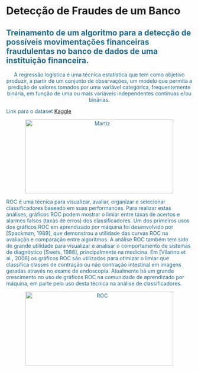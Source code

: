 
<html>
<head>
<meta charset = "UTF-8">
<head>
<h1>Detecção de Fraudes de um Banco</h1>
<h2><font COLOR="#236B8E">Treinamento de um  algoritmo para a detecção de possíveis movimentações financeiras fraudulentas no banco de dados de uma instituição financeira.</h2>
<body>
<p style="text-align:center;" > A regressão logística é uma técnica estatística que tem como objetivo produzir, a partir de um conjunto de observações, um modelo que permita a predição de valores tomados por uma variável categórica, frequentemente binária, em função de uma ou mais variáveis independentes contínuas e/ou binárias.</p>
<p>Link para o dataset 
<a href="https://www.kaggle.com/datasets/gopalmahadevan/fraud-detection-example?resource=download">Kaggle</a></p>
<center>
          <img src="https://user-images.githubusercontent.com/67292251/191144206-c0a57188-6b1f-4848-9fec-518fbb78a75f.png" alt="Martiz" width="400" height="200">
</center>
<p>ROC é uma técnica para visualizar, avaliar, organizar e selecionar classificadores baseado em suas performances. Para realizar estas análises, gráficos ROC podem mostrar o limiar entre taxas de acertos e alarmes falsos (taxas de erros) dos classificadores.
Um dos primeiros usos dos gráficos ROC em aprendizado por máquina foi desenvolvido por
[Spackman, 1989], que demonstrou a utilidade das curvas ROC na avaliação e comparação entre algoritmos. A análise ROC também tem sido de grande utilidade para visualizar e analisar o comportamento de sistemas de diagnóstico [Swets, 1988], principalmente na medicina. Em
[Vilarino et al., 2006] os gráficos ROC são utilizados para otimizar o limiar que classifica classes
de contração ou não contração intestinal em imagens geradas através no exame de endoscopia.
Atualmente há um grande crescimento no uso de gráficos ROC na comunidade de aprendizado por
máquina, em parte pelo uso desta técnica na análise de classificadores.</p>
<center>
          <img src="https://user-images.githubusercontent.com/67292251/191144732-1a651ed8-91b8-4eda-a708-01e964907783.png" alt="ROC" width="400" height="200">
</center>
</body>
</html>
